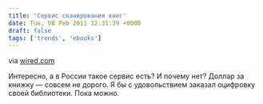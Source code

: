 ```yaml
---
title: 'Сервис сканирования книг'
date: Tue, 08 Feb 2011 12:31:39 +0000
draft: false
tags: ['trends', 'ebooks']
---
```


via [wired.com](http://www.wired.com/gadgetlab/2011/02/japanese-book-scanning-services-fueled-by-ipad-e-readers/)

Интересно, а в России такое сервис есть? И почему нет? Доллар за книжку — совсем не дорого. Я бы с удовольствием заказал оцифровку своей библиотеки. Пока можно.